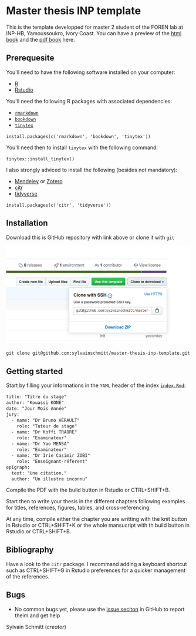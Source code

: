 # Master thesis INP template

This is the template developped for master 2 student of the FOREN lab at INP-HB, Yamoussoukro, Ivory Coast.
You can have a preview of the [html book](https://sylvainschmitt.github.io/master-thesis-inp-template/) and the [pdf book](https://github.com/sylvainschmitt/master-thesis-inp-template/blob/master/docs/memoire.pdf) here.

## Prerequesite

You'll need to have the following software installed on your computer:

* [R](https://www.r-project.org/) 
* [Rstudio](https://rstudio.com/)

You'll need the following R packages with associated dependencies:

* [`rmarkdown`](https://rmarkdown.rstudio.com/)
* [`bookdown`](https://bookdown.org/)
* [`tinytex`](https://yihui.org/tinytex/r/)

```
install.packages(c('rmarkdown', 'bookdown', 'tinytex'))
```

You'll need then to install `tinytex` with the following command:

```
tinytex::install_tinytex()
```

I also strongly adviced to install the following (besides not mandatory):

* [Mendeley](https://www.mendeley.com/) or [Zotero](https://www.zotero.org/)
* [citr](https://github.com/crsh/citr)
* [tidyverse](https://www.tidyverse.org/)

```
install.packages(c('citr', 'tidyverse'))
```

## Installation

Download this is GitHub repository with link above or clone it with `git`

![Download button](images/download.png)

```
git clone git@github.com:sylvainschmitt/master-thesis-inp-template.git
```

## Getting started

Start by filling your informations in the `YAML` header of the index [`index.Rmd`](https://github.com/sylvainschmitt/master-thesis-inp-template/blob/master/index.Rmd):

```
title: "Titre du stage"
author: "Kouassi KONE"
date: "Jour Mois Année"
jury:
  - name: "Dr Bruno HÉRAULT"
    role: "Tuteur de stage"
  - name: "Dr Koffi TRAORE"
    role: "Examinateur"
  - name: "Dr Yao MENSA"
    role: "Examinateur"
  - name: "Dr Irie Casimir ZOBI"
    role: "Enseignant-réferent"
epigraph: 
  text: "Une citation."
  author: "Un illustre inconnu"
```

Compile the PDF with the build button in Rstudio or CTRL+SHIFT+B.

Start then to write your thesis in the different chapters following examples for titles, references, figures, tables, and cross-referencing.

At any time, compile either the chapter you are writting with the knit button in Rstudio or CTRL+SHIFT+K or the whole mansucript with th build button in Rstudio or CTRL+SHIFT+B.

## Bibliography

Have a look to the `citr`  package. I recommand adding a keyboard shortcut such as CTRL+SHIFT+G in Rstudio preferences for a quicker management of the references.

## Bugs

* No common bugs yet, please use the [issue seciton](https://github.com/sylvainschmitt/master-thesis-inp-template/issues) in GitHub to report theim and get help

Sylvain Schmitt (*creator*)
